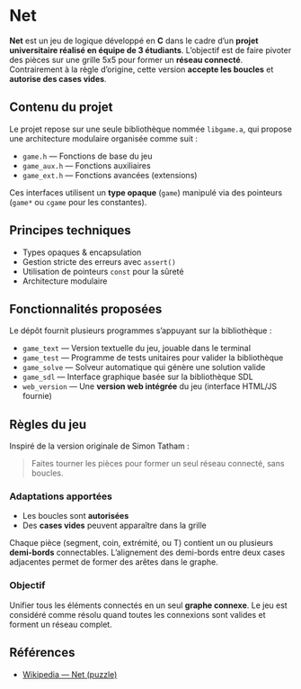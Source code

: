 # Net 

**Net** est un jeu de logique développé en **C** dans le cadre d’un **projet universitaire réalisé en équipe de 3 étudiants**. L’objectif est de faire pivoter des pièces sur une grille 5x5 pour former un **réseau connecté**. Contrairement à la règle d’origine, cette version **accepte les boucles** et **autorise des cases vides**.

## Contenu du projet

Le projet repose sur une seule bibliothèque nommée `libgame.a`, qui propose une architecture modulaire organisée comme suit :

- `game.h` — Fonctions de base du jeu  
- `game_aux.h` — Fonctions auxiliaires  
- `game_ext.h` — Fonctions avancées (extensions)  

Ces interfaces utilisent un **type opaque** (`game`) manipulé via des pointeurs (`game*` ou `cgame` pour les constantes).

## Principes techniques

- Types opaques & encapsulation  
- Gestion stricte des erreurs avec `assert()`  
- Utilisation de pointeurs `const` pour la sûreté  
- Architecture modulaire

## Fonctionnalités proposées

Le dépôt fournit plusieurs programmes s’appuyant sur la bibliothèque :

- `game_text` — Version textuelle du jeu, jouable dans le terminal  
- `game_test` — Programme de tests unitaires pour valider la bibliothèque  
- `game_solve` — Solveur automatique qui génère une solution valide  
- `game_sdl` — Interface graphique basée sur la bibliothèque SDL  
- `web_version` — Une **version web intégrée** du jeu (interface HTML/JS fournie)  

## Règles du jeu

Inspiré de la version originale de Simon Tatham :

> Faites tourner les pièces pour former un seul réseau connecté, sans boucles.

### Adaptations apportées

- Les boucles sont **autorisées**
- Des **cases vides** peuvent apparaître dans la grille

Chaque pièce (segment, coin, extrémité, ou T) contient un ou plusieurs **demi-bords** connectables. L’alignement des demi-bords entre deux cases adjacentes permet de former des arêtes dans le graphe.

### Objectif

Unifier tous les éléments connectés en un seul **graphe connexe**. Le jeu est considéré comme résolu quand toutes les connexions sont valides et forment un réseau complet.

## Références

- [Wikipedia — Net (puzzle)](https://en.wikipedia.org/wiki/Net)
